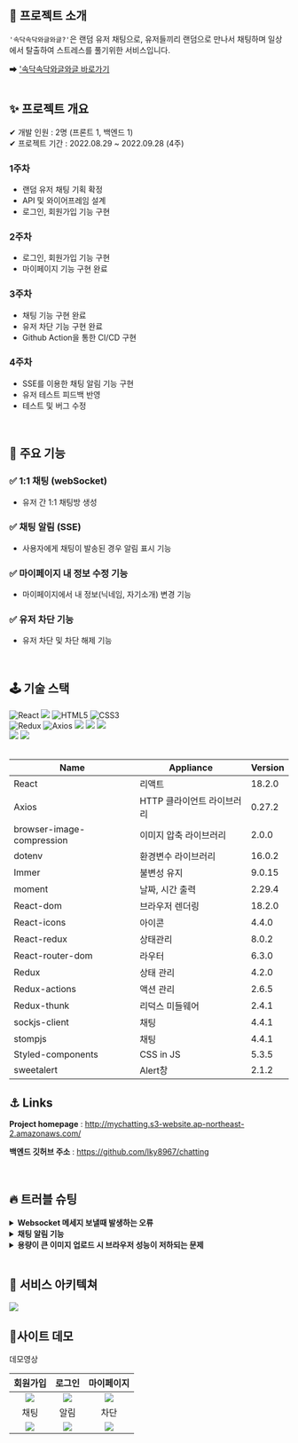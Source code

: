 ## 🤝 프로젝트 소개
`'속닥속닥와글와글?'`은 랜덤 유저 채팅으로, 유저들끼리 랜덤으로 만나서 채팅하며 일상에서 탈출하여 스트레스를 풀기위한 서비스입니다.<br/>

➡ ['속닥속닥와글와글 바로가기](http://mychatting.s3-website.ap-northeast-2.amazonaws.com/)  
<br/>

## ✨ 프로젝트 개요

✔ 개발 인원 : 2명 (프론트 1, 백엔드 1)
<br/>
✔ 프로젝트 기간 : 2022.08.29 ~ 2022.09.28 (4주)

### 1주차

- 랜덤 유저 채팅 기획 확정
- API 및 와이어프레임 설계
- 로그인, 회원가입 기능 구현 

### 2주차

- 로그인, 회원가입 기능 구현 
- 마이페이지 기능 구현 완료

### 3주차

- 채팅 기능 구현 완료
- 유저 차단 기능 구현 완료
- Github Action을 통한 CI/CD 구현

### 4주차

- SSE를 이용한 채팅 알림 기능 구현
- 유저 테스트 피드백 반영
- 테스트 및 버그 수정

<br/>

## 🔧 주요 기능
### ✅ 1:1 채팅 (webSocket)

- 유저 간 1:1 채팅방 생성

### ✅ 채팅 알림 (SSE)

- 사용자에게 채팅이 발송된 경우 알림 표시 기능

### ✅ 마이페이지 내 정보 수정 기능

- 마이페이지에서 내 정보(닉네임, 자기소개) 변경 기능

### ✅ 유저 차단 기능

- 유저 차단 및 차단 해제 기능

<br/>

## 🕹 기술 스택
<div display=flex>
<img alt="React" src ="https://img.shields.io/badge/React-61DAFB.svg?&style=for-the-badge&logo=React&logoColor=black"/>
<img src="https://img.shields.io/badge/javascript-F7DF1E?style=for-the-badge&logo=javascript&logoColor=black">
<img alt="HTML5" src ="https://img.shields.io/badge/HTML5-E34F26.svg?&style=for-the-badge&logo=HTML5&logoColor=white"/>
<img alt="CSS3" src ="https://img.shields.io/badge/CSS3-1572B6.svg?&style=for-the-badge&logo=CSS3&logoColor=white"/>
</div>
<div display=flex>
<img alt="Redux" src ="https://img.shields.io/badge/Redux-764ABC.svg?&style=for-the-badge&logo=Redux&logoColor=black"/>
<img alt="Axios" src ="https://img.shields.io/badge/Axios-6F02B5.svg?&style=for-the-badge&logo=Axios&logoColor=white"/>
<img src="https://img.shields.io/badge/Styled Components-F893D1?style=for-the-badge&logo=styledComponents&logoColor=white">
<img src="https://img.shields.io/badge/StompJS-008000?style=for-the-badge&logo=stompjs&logoColor=white">
<img src="https://img.shields.io/badge/SockJS-008000?style=for-the-badge&logo=sockjs&logoColor=white">
</div>
<div display=flex>
<img src="https://img.shields.io/badge/Github-000000?style=for-the-badge&logo=github&logoColor=white">
<img src="https://img.shields.io/badge/Github%20Actions-000000?style=for-the-badge&logo=github-actions&logoColor=white">
</div>
<br/>

| Name | Appliance | Version |
| --- | --- | --- |
| React | 리액트 | 18.2.0 |
| Axios | HTTP 클라이언트 라이브러리 | 0.27.2 |
| browser-image-compression | 이미지 압축 라이브러리 | 2.0.0 |
| dotenv | 환경변수 라이브러리 | 16.0.2 |
| Immer | 불변성 유지 | 9.0.15 |
| moment | 날짜, 시간 출력 |2.29.4|
| React-dom | 브라우저 렌더링 | 18.2.0 |
| React-icons | 아이콘 | 4.4.0 |
| React-redux | 상태관리 | 8.0.2 |
| React-router-dom | 라우터 | 6.3.0 |
| Redux | 상태 관리 | 4.2.0 |
| Redux-actions | 액션 관리 | 2.6.5 |
| Redux-thunk | 리덕스 미들웨어 |2.4.1 |
| sockjs-client | 채팅 |4.4.1|
| stompjs | 채팅 |4.4.1|
| Styled-components | CSS in JS | 5.3.5 |
| sweetalert | Alert창 | 2.1.2 |


## ⚓️ Links
**Project homepage** : http://mychatting.s3-website.ap-northeast-2.amazonaws.com/

**백엔드 깃허브 주소** : https://github.com/lky8967/chatting

<br/>

## 🔥 트러블 슈팅
<details>
<summary><strong>Websocket 메세지 보낼때 발생하는 오류</strong></summary>
  <br/>
  <ul>
<li><strong>문제상황</strong>
<p>- 
InvalidStateError: The connection has not been established yet<br/>
메세지를 보내는 trigger 를 발생시킬때마다 위와같은 오류가 나왔다. 
<li><strong>원인</strong>
<p>- 아직 웹소켓이 준비가 되지않았는데, 계속 trigger 를 시키니깐 오류가 난것.
<li><strong>해결방안</strong>
<p>-Stomp.Client 안에는 ws.readyState 라는 integer 값이 있으며, 연결되었을 경우에(준비가된 경우) 1을 반환한다고 한다. 그 사실을 이용해서 새로운 함수를 만들어줬다
<pre>
<code>
// 웹소켓이 연결될 때 까지 실행하는 함수
  const waitForConnection = (stompClient, callback) => {
    setTimeout(function () {
     // 연결되었을 때 콜백함수 실행
      if (stompClient.ws.readyState === 1) {
        callback();
        // 연결이 안 되었으면 재호출
      } else {
        waitForConnection(stompClient, callback);
      }
    }, 0.1); // 밀리초 간격으로 실행
  };
</code>
</pre>
<p>- send 만 있던 함수를 새롭게 정의한 waitForConnection 함수로 감싸줬다.
<pre>
<code>
 const SendMessage = () => {
    if (!message) return;

    const _reg =
      /([\u2700-\u27BF]|[\uE000-\uF8FF]|\uD83C[\uDC00-\uDFFF]|\uD83D[\uDC00-\uDFFF]|[\u2011-\u26FF]|\uD83E[\uDD10-\uDDFF])/g;
    if (_reg.test(message)) {
      swal({
        title: "이모티콘은 사용할 수 없습니다 😢",
        icon: "error",
        closeOnClickOutside: false,
      }).then(function () {
        setMessage("");
      });
      return;
    }

    const data = {
      accType: "TALK",
      reqType: "TALK",
      roomId: roomId,
      senderId: myInfo && myInfo.id,
      nickname: myInfo && myInfo.nickname,
      acceptorId: acceptorId,
      message: message,
      isRead: false,
    };

    waitForConnection(stompClient.current, () => {
      stompClient.current.debug = null;
      stompClient.current.send(
        "/pub/api/chat/message",
        {
          Authorization: `Bearer ${localStorage.getItem("token")}`,
        },
        JSON.stringify(data)
      );
      setMessageState(true);
    });
    setMessage("");
  };
</code>
</pre>
<li><strong>결과</strong>
<p>- 몇번이고 메세지를 보내도 아까와 같은 오류가 뜨지 않는것을 확인했다.
  </ul>
</details>

  <details>
    <summary><strong> 채팅 알림 기능 </strong></summary>
        <br/>
      <ul>
<li><strong>문제상황</strong>
<p>- 최초에 webSocket을 이용하여 알림 기능 구현을 시도하였으나, webSocket이 양방향 통신인 것에 비해 채팅 알림은 서버에서 클라이언트로의 단방향 통신만을 요구하였기 때문에, 이에 서버 리소스 낭비를 우려하여 백엔드 팀원과 새로운 통신 방법을 모색했다.
      <li><strong>해결방안</strong>
<p>- webSocket 이외의 통신 방법을 찾아본 결과, 서버에서 클라이언트로의 단방향 통신만을 지원하는 SSE를 알림에 사용하는 것이 적합하다고 판단했다.
<pre>
<code>
  useEffect(() => {
    if (myId) {
      eventSource.current = new EventSource(
        `${process.env.REACT_APP_API_URL}/api/subscribe/${myId}`
      );

      eventSource.current.onmessage = (message) => {
        if (!message.data.includes("EventStream Created")) {
          dispatch(userAction.chatListDB());
        }
      };
    }
    return () => {
      if (eventSource.current) {
        eventSource.current.close();
        eventSource.current = null;
      }
    };
  }, [myId, dispatch, notifications]);
</code>
</pre>
     <li><strong>결과</strong>
<p>- webSocket과 달리 SSE는 별도의 프로토콜을 사용하지 않고 HTTP를 이용하기 때문에 webSocket을 사용할 때 보다 리소스 낭비를 감소시킬 수 있을 것으로 기대된다.
 
   </details>
   
  <details>
    <summary><strong>용량이 큰 이미지 업로드 시 브라우저 성능이 저하되는 문제</strong></summary>
        <br/>
        <ul>
<li><strong>문제상황</strong>
<p>- 게시물 작성하기 단계에서 용량이 큰(10MB 이상) 이미지를 업로드하는 경우, 클라이언트 측에서 브라우저 성능이 저하되는 문제가 발생했다.
 <li><strong>원인</strong>
<p>- 대용량 이미지가 업로드되어도, 압축을 진행하지 않고 그대로 사용하고 있기 때문에 리렌더링이 발생하면 성능 저하가 발생했다.
 <li><strong>해결 방안</strong>
<p>- browser-image-compression을 사용하여 이미지를 2MB 이하로 압축시키는 방법으로 해결했다.
<pre>
<code>
  const loadProfilImg = async (e) => {
    const file = e.target.files[0];

    const options = {
      maxSizeMb: 1,
      maxWidthOrHeight: 400,
    };
    try {
      const compressedImage = await imageCompression(file, options);
      const resultFile = new File([compressedImage], compressedImage.name, {
        type: compressedImage.type,
      });

      const Url = URL.createObjectURL(compressedImage);

      setUserImgUrl(resultFile);
      setPreviewUrl(Url);
    } catch (error) {}
  };
</code>
</pre>
  </details>


<br/>

## 📖 서비스 아키텍쳐
![](https://velog.velcdn.com/images/hongsoom/post/96ee6cae-330d-4ca9-9149-18fb943f02bd/image.PNG)


## 🎥사이트 데모

<summary>데모영상</summary>
  
|회원가입|로그인|마이페이지| 
|:---:|:---:|:---:| 
|<img src="https://velog.velcdn.com/images/hongsoom/post/c21c84a6-0f07-4ba5-8701-461848a3e685/image.gif" />|<img src="https://velog.velcdn.com/images/hongsoom/post/918a6ddc-9cd1-43d4-bad1-8564d2313907/image.gif"/>|<img src="https://velog.velcdn.com/images/hongsoom/post/07abbf0e-842d-4877-8a1b-cd5110b83366/image.gif" />|
|채팅|알림|차단|
|<img src="https://velog.velcdn.com/images/hongsoom/post/c1716bd5-636e-49ca-ac56-b20deffc93b7/image.gif" />|<img src="https://velog.velcdn.com/images/hongsoom/post/b85d2806-7ab3-4d6b-8c54-7de00a36435d/image.gif" />|<img src="https://velog.velcdn.com/images/hongsoom/post/26867e42-8495-4b9b-a2b3-009ac3f9eb1a/image.gif" />|


<br />
